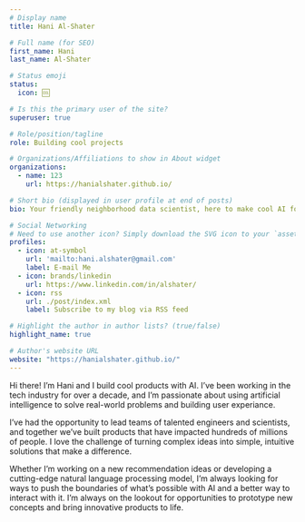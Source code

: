```yaml
---
# Display name
title: Hani Al-Shater

# Full name (for SEO)
first_name: Hani
last_name: Al-Shater

# Status emoji
status:
  icon: 🆒

# Is this the primary user of the site?
superuser: true

# Role/position/tagline
role: Building cool projects 

# Organizations/Affiliations to show in About widget
organizations:
  - name: 123
    url: https://hanialshater.github.io/

# Short bio (displayed in user profile at end of posts)
bio: Your friendly neighborhood data scientist, here to make cool AI for greater good.

# Social Networking
# Need to use another icon? Simply download the SVG icon to your `assets/media/icons/` folder.
profiles:
  - icon: at-symbol
    url: 'mailto:hani.alshater@gmail.com'
    label: E-mail Me
  - icon: brands/linkedin
    url: https://www.linkedin.com/in/alshater/
  - icon: rss
    url: ./post/index.xml
    label: Subscribe to my blog via RSS feed

# Highlight the author in author lists? (true/false)
highlight_name: true

# Author's website URL
website: "https://hanialshater.github.io/"
---
```


Hi there! I’m Hani and I build cool products with AI. I’ve been working in the tech industry for over a decade, and I’m passionate about using artificial intelligence to solve real-world problems and building user experiance. 

I’ve had the opportunity to lead teams of talented engineers and scientists, and together we’ve built products that have impacted hundreds of millions of people. I love the challenge of turning complex ideas into simple, intuitive solutions that make a difference.

Whether I’m working on a new recommendation ideas or developing a cutting-edge natural language processing model, I’m always looking for ways to push the boundaries of what’s possible with AI and a better way to interact with it. I’m always on the lookout for opportunities to prototype new concepts and bring innovative products to life.
